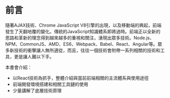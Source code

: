 # 前言

隨著AJAX技術、Chrome JavaScript V8引擎的出現，以及移動端的興起，前端發生了天翻地覆的變化。傳統的JavaScript知識體系即將過時。前端正以全新的思路和革新的理念得到越來越多的重視和關注，湧現出眾多技術。Node.js、NPM、CommonJS、AMD、ES6、Webpack、Babel、React、Angular等。眾多新技術的衝擊讓人無所適從，而且，往往一個技術會附帶一系列相關的技術和工具，更是讓人難以下手。

本書會介紹：

- 以React技術為抓手，整體介紹與當前前端相關的主流體系與使用途徑
- 前端開發環境搭建和相關工具鏈的使用
- 少量講解了底層技術原理

